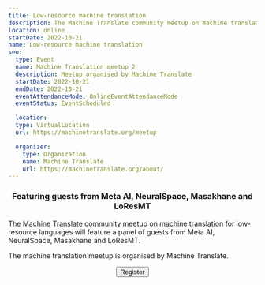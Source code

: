 ```yaml
---
title: Low-resource machine translation
description: The Machine Translate community meetup on machine translation for low-resource languages
location: online
startDate: 2022-10-21
name: Low-resource machine translation
seo:
  type: Event
  name: Machine Translation meetup 2
  description: Meetup organised by Machine Translate
  startDate: 2022-10-21
  endDate: 2022-10-21
  eventAttendanceMode: OnlineEventAttendanceMode
  eventStatus: EventScheduled

  location:
  type: VirtualLocation
  url: https://machinetranslate.org/meetup

  organizer:
    type: Organization
    name: Machine Translate
    url: https://machinetranslate.org/about/
---
```


<center>

<h3>Featuring guests from <b>Meta AI</b>, <b>NeuralSpace</b>, <b>Masakhane</b> and <b>LoResMT</b></h3>
</center>

The Machine Translate community meetup on machine translation for low-resource languages will feature a panel of guests from Meta AI, NeuralSpace, Masakhane and LoResMT.

The machine translation meetup is organised by Machine Translate.

<center>
  <button id="airtable-button">
     Register
  </button>
</center>

<script src="https://static.airtable.com/js/embed/embed_snippet_v1.js"></script><iframe id="airtable-iframe" class="airtable-embed airtable-dynamic-height" src="https://airtable.com/embed/shr6DbSCuZ3SDCYPR?backgroundColor=blue" frameborder="0" onmousewheel="" width="100%" height="986" style="background: transparent; border: 1px solid #ccc; display: none; margin-top: 20px;"></iframe>
<script>
    airtable_iframe = document.getElementById("airtable-iframe");
    airtable_button = document.getElementById("airtable-button");
    airtable_button.addEventListener("click", function() {
        if (airtable_iframe.style.display === "block") {
            airtable_iframe.style.display = "none";
        } else {
            airtable_iframe.height = "986";
            airtable_iframe.style.display = "block";
        }
    })
</script>
